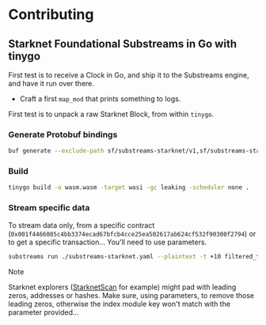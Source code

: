 # Contributing

## Starknet Foundational Substreams in Go with tinygo

First test is to receive a Clock in Go, and ship it to the Substreams engine, and have it run over there.

- Craft a first `map_mod` that prints something to logs.

First test is to unpack a raw Starknet Block, from within `tinygo`.

### Generate Protobuf bindings

```bash
buf generate --exclude-path sf/substreams-starknet/v1,sf/substreams-starknet/rpc,google/,sf/substreams-starknet/sink,sf/substreams-starknet
```

### Build

```bash
tinygo build -o wasm.wasm -target wasi -gc leaking -scheduler none .
```

### Stream specific data

To stream data only, from a specific contract (`0x001f4466085c4bb3374ecad67bfcb4cce25ea502617ab624cf532f90300f2794`) or to get a specific transaction... You'll need to use parameters.

```bash
substreams run ./substreams-starknet.yaml --plaintext -t +10 filtered_transactions -p filtered_transactions=ev:from_address:0x1f4466085c4bb3374ecad67bfcb4cce25ea502617ab624cf532f90300f2794
```

> [!NOTE]
> Starknet explorers ([StarknetScan](https://starkscan.co/) for example) might pad with leading zeros, addresses or hashes. Make sure, using parameters, to remove those leading zeros, otherwise
> the index module key won't match with the parameter provided...

